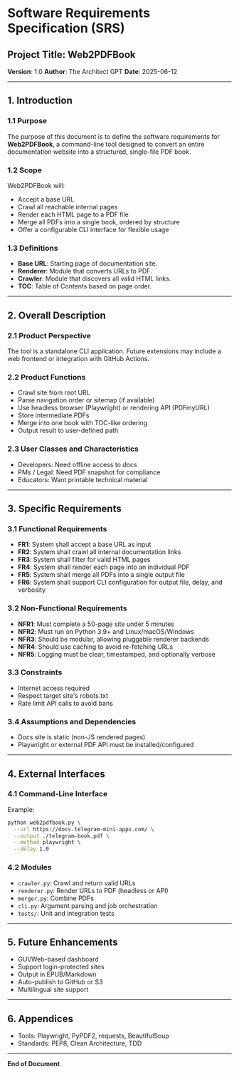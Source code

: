 # Software Requirements Specification (SRS)

## Project Title: Web2PDFBook

**Version**: 1.0
**Author**: The Architect GPT
**Date**: 2025-06-12

---

## 1. Introduction

### 1.1 Purpose

The purpose of this document is to define the software requirements for **Web2PDFBook**, a command-line tool designed to convert an entire documentation website into a structured, single-file PDF book.

### 1.2 Scope

Web2PDFBook will:

* Accept a base URL
* Crawl all reachable internal pages
* Render each HTML page to a PDF file
* Merge all PDFs into a single book, ordered by structure
* Offer a configurable CLI interface for flexible usage

### 1.3 Definitions

* **Base URL**: Starting page of documentation site.
* **Renderer**: Module that converts URLs to PDF.
* **Crawler**: Module that discovers all valid HTML links.
* **TOC**: Table of Contents based on page order.

---

## 2. Overall Description

### 2.1 Product Perspective

The tool is a standalone CLI application. Future extensions may include a web frontend or integration with GitHub Actions.

### 2.2 Product Functions

* Crawl site from root URL
* Parse navigation order or sitemap (if available)
* Use headless browser (Playwright) or rendering API (PDFmyURL)
* Store intermediate PDFs
* Merge into one book with TOC-like ordering
* Output result to user-defined path

### 2.3 User Classes and Characteristics

* Developers: Need offline access to docs
* PMs / Legal: Need PDF snapshot for compliance
* Educators: Want printable technical material

---

## 3. Specific Requirements

### 3.1 Functional Requirements

* **FR1**: System shall accept a base URL as input
* **FR2**: System shall crawl all internal documentation links
* **FR3**: System shall filter for valid HTML pages
* **FR4**: System shall render each page into an individual PDF
* **FR5**: System shall merge all PDFs into a single output file
* **FR6**: System shall support CLI configuration for output file, delay, and verbosity

### 3.2 Non-Functional Requirements

* **NFR1**: Must complete a 50-page site under 5 minutes
* **NFR2**: Must run on Python 3.9+ and Linux/macOS/Windows
* **NFR3**: Should be modular, allowing pluggable renderer backends
* **NFR4**: Should use caching to avoid re-fetching URLs
* **NFR5**: Logging must be clear, timestamped, and optionally verbose

### 3.3 Constraints

* Internet access required
* Respect target site's robots.txt
* Rate limit API calls to avoid bans

### 3.4 Assumptions and Dependencies

* Docs site is static (non-JS rendered pages)
* Playwright or external PDF API must be installed/configured

---

## 4. External Interfaces

### 4.1 Command-Line Interface

Example:

```bash
python web2pdfbook.py \
  --url https://docs.telegram-mini-apps.com/ \
  --output ./telegram-book.pdf \
  --method playwright \
  --delay 1.0
```

### 4.2 Modules

* `crawler.py`: Crawl and return valid URLs
* `renderer.py`: Render URLs to PDF (headless or API)
* `merger.py`: Combine PDFs
* `cli.py`: Argument parsing and job orchestration
* `tests/`: Unit and integration tests

---

## 5. Future Enhancements

* GUI/Web-based dashboard
* Support login-protected sites
* Output in EPUB/Markdown
* Auto-publish to GitHub or S3
* Multilingual site support

---

## 6. Appendices

* Tools: Playwright, PyPDF2, requests, BeautifulSoup
* Standards: PEP8, Clean Architecture, TDD

---

**End of Document**

